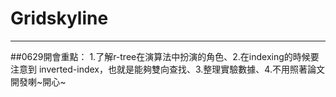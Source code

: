# Gridskyline
-------

##0629開會重點：
  1.了解r-tree在演算法中扮演的角色、2.在indexing的時候要注意到 inverted-index，也就是能夠雙向查找、3.整理實驗數據、4.不用照著論文開發喇~開心~

